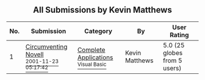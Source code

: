 ﻿<div align="center">

## All Submissions by Kevin Matthews

</div>

No.  | Submission | Category | By   | User Rating
---- | ---------- | -------- | ---- | -----------
1 | [Circumventing Novell<br /><sup>2001-11-23 05:17:42</sup>](https://github.com/Planet-Source-Code/kevin-matthews-circumventing-novell__1-32101) | [Complete Applications<br /><sup>Visual Basic</sup>](../ByCategory/complete-applications__1-27.md) | Kevin Matthews | 5.0 (25 globes from 5 users)
